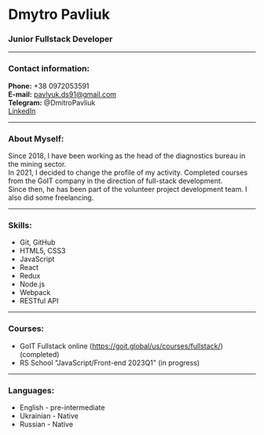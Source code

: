 # Dmytro Pavliuk
### Junior Fullstack Developer

---

### Contact information:

**Phone:** +38 0972053591<br>
**E-mail:** pavlyuk.ds91@gmail.com<br>
**Telegram:** @DmitroPavliuk<br>
[LinkedIn](https://www.linkedin.com/in/dmytro-pavliuk-95a0a517b/)

---

### About Myself:

Since 2018, I have been working as the head of the diagnostics bureau in the mining sector. <br>
In 2021, I decided to change the profile of my activity. Completed courses from the GoIT company in the direction of full-stack development. <br>
Since then, he has been part of the volunteer project development team. I also did some freelancing.<br>

---

### Skills:

- Git, GitHub
- HTML5, CSS3
- JavaScript
- React
- Redux
- Node.js
- Webpack
- RESTful API

---

### Courses:

- GoIT Fullstack online (https://goit.global/us/courses/fullstack/) (completed)<br>
- RS School "JavaScript/Front-end 2023Q1" (in progress)

---

### Languages:

- English \- pre-intermediate 
- Ukrainian \- Native
- Russian \- Native
